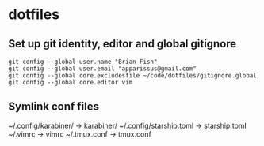# dotfiles

## Set up git identity, editor and global gitignore
```
git config --global user.name "Brian Fish"
git config --global user.email "apparissus@gmail.com"
git config --global core.excludesfile ~/code/dotfiles/gitignore.global
git config --global core.editor vim
```

## Symlink conf files
~/.config/karabiner/ -> karabiner/
~/.config/starship.toml -> starship.toml
~/.vimrc -> vimrc
~/.tmux.conf -> tmux.conf
